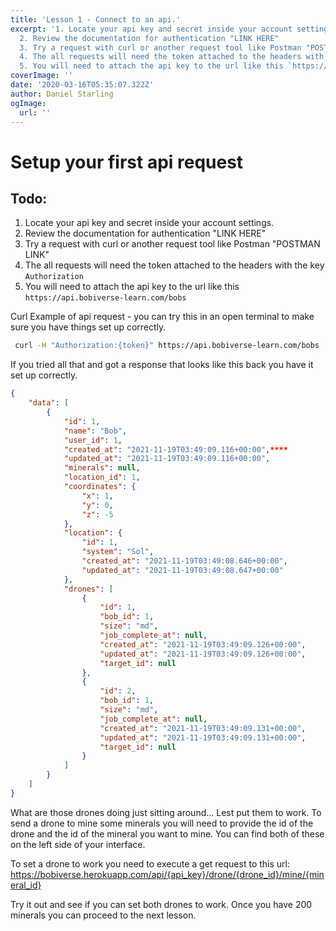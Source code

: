 ```yaml
---
title: 'Lesson 1 - Connect to an api.'
excerpt: '1. Locate your api key and secret inside your account settings.
  2. Review the documentation for authentication "LINK HERE"
  3. Try a request with curl or another request tool like Postman "POSTMAN LINK"
  4. The all requests will need the token attached to the headers with the key `Authorization`
  5. You will need to attach the api key to the url like this `https://api.bobiverse-learn.com`'
coverImage: ''
date: '2020-03-16T05:35:07.322Z'
author: Daniel Starling
ogImage:
  url: ''
---
```


# Setup your first api request

## Todo:

1. Locate your api key and secret inside your account settings.
2. Review the documentation for authentication "LINK HERE"
3. Try a request with curl or another request tool like Postman "POSTMAN LINK"
4. The all requests will need the token attached to the headers with the key `Authorization`
5. You will need to attach the api key to the url like this `https://api.bobiverse-learn.com/bobs`

Curl Example of api request - you can try this in an open terminal to make sure you have things set up correctly.

```bash
 curl -H "Authorization:{token}" https://api.bobiverse-learn.com/bobs
```

If you tried all that and got a response that looks like this back you have it set up correctly.

```json
{
    "data": [
        {
            "id": 1,
            "name": "Bob",
            "user_id": 1,
            "created_at": "2021-11-19T03:49:09.116+00:00",****
            "updated_at": "2021-11-19T03:49:09.116+00:00",
            "minerals": null,
            "location_id": 1,
            "coordinates": {
                "x": 1,
                "y": 0,
                "z": -5
            },
            "location": {
                "id": 1,
                "system": "Sol",
                "created_at": "2021-11-19T03:49:08.646+00:00",
                "updated_at": "2021-11-19T03:49:08.647+00:00"
            },
            "drones": [
                {
                    "id": 1,
                    "bob_id": 1,
                    "size": "md",
                    "job_complete_at": null,
                    "created_at": "2021-11-19T03:49:09.126+00:00",
                    "updated_at": "2021-11-19T03:49:09.126+00:00",
                    "target_id": null
                },
                {
                    "id": 2,
                    "bob_id": 1,
                    "size": "md",
                    "job_complete_at": null,
                    "created_at": "2021-11-19T03:49:09.131+00:00",
                    "updated_at": "2021-11-19T03:49:09.131+00:00",
                    "target_id": null
                }
            ]
        }
    ]
}
```


What are those drones doing just sitting around...
Lest put them to work. To send a drone to mine some minerals you will need to provide the id of the drone and the id of the mineral you want to mine. You can find both of these on the left side of your interface.


To set a drone to work you need to execute a get request to this url: https://bobiverse.herokuapp.com/api/{api_key}/drone/{drone_id}/mine/{mineral_id}


Try it out and see if you can set both drones to work. Once you have 200 minerals you can proceed to the next lesson.
